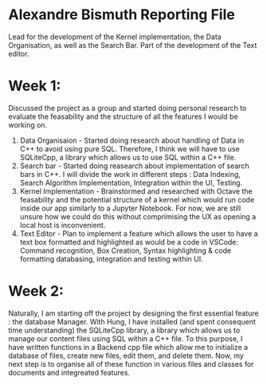 # Alexandre Bismuth Reporting File

Lead for the development of the Kernel implementation, the Data Organisation, as well as the Search Bar. Part of the development of the Text editor.

# Week 1:

Discussed the project as a group and started doing personal research to evaluate the feasability and the structure of all the features I would be working on.

1. Data Organisaion - Started doing research about handling of Data in C++ to avoid using pure SQL. Therefore, I think we will have to use SQLiteCpp, a library which allows us to use SQL within a C++ file.
2. Search bar - Started doing reasearch about implementation of search bars in C++. I will divide the work in different steps : Data Indexing, Search Algorithm Implementation, Integration within the UI, Testing.
3. Kernel Implementation - Brainstormed and researched with Octave the feasability and the potential structure of a kernel which would run code inside our app similarly to a Jupyter Notebook. For now, we are still unsure how we could do this without comprimising the UX as opening a local host is inconvenient.
4. Text Editor - Plan to implement a feature which allows the user to have a text box formatted and highlighted as would be a code in VSCode: Command recognition, Box Creation, Syntax highlighting & code formatting databasing, integration and testing within UI.

# Week 2:

Naturally, I am starting off the project by designing the first essential feature : the database Manager. With Hung, I have installed (and spent consequent time understanding) the SQLiteCpp library, a library which allows us to manage our content files using SQL within a C++ file. To this purpose, I have written functions in a Backend cpp file which allow me to initialize a database of files, create new files, edit them, and delete them. Now, my next step is to organise all of these function in various files and classes for documents and integreated features.
